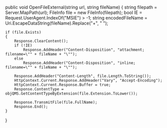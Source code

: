 public void OpenFileExternal(string url, string fileName)
{
    string filepath = Server.MapPath(url);
    FileInfo file = new FileInfo(filepath);
    bool IE = Request.UserAgent.IndexOf("MSIE") > -1;
    string encodedFileName = Uri.EscapeDataString(fileName).Replace("+", " ");

    if (file.Exists)
    {
        Response.ClearContent();
        if (!IE)
            Response.AddHeader("Content-Disposition", "attachment; filename=\"" + fileName + "\"");
        else
            Response.AddHeader("Content-Disposition", "inline; filename=\"" + fileName + "\"");

        Response.AddHeader("Content-Length", file.Length.ToString());
        HttpContext.Current.Response.AddHeader("Vary", "Accept-Encoding");
        HttpContext.Current.Response.Buffer = true;
        Response.ContentType = objQMS.GetContentTypeByExtension(file.Extension.ToLower());

        Response.TransmitFile(file.FullName);
        Response.End();
    }
}